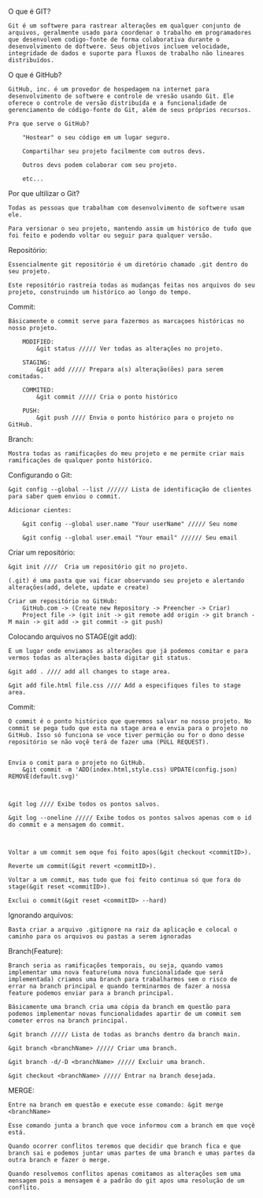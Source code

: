 O que é GIT?

    Git é um softwere para rastrear alterações em qualquer conjunto de arquivos, geralmente usado para coordenar o trabalho em programadores que desenvolvem codigo-fonte de forma colaborativa durante o desenvolvimento de doftwere. Seus objetivos incluem velocidade, integridade de dados e suporte para fluxos de trabalho não lineares distribuídos.

O que é GitHub?

    GitHub, inc. é um provedor de hospedagem na internet para desenvolvimento de softwere e controle de vresão usando Git. Ele oferece o controle de versão distribuída e a funcionalidade de gerenciamento de código-fonte do Git, além de seus próprios recursos.

    Pra que serve o GitHub?

        "Hostear" o seu código em um lugar seguro.

        Compartilhar seu projeto facilmente com outros devs.

        Outros devs podem colaborar com seu projeto.

        etc...

Por que ultilizar o Git?

    Todas as pessoas que trabalham com desenvolvimento de softwere usam ele.

    Para versionar o seu projeto, mantendo assim um histórico de tudo que foi feito e podendo voltar ou seguir para qualquer versão.

Repositório:

    Essencialmente git repositório é um diretório chamado .git dentro do seu projeto.

    Este repositório rastreia todas as mudanças feitas nos arquivos do seu projeto, construindo um histórico ao longo do tempo.

Commit:

    Básicamente o commit serve para fazermos as marcaçoes históricas no nosso projeto.

        MODIFIED:
            &git status ///// Ver todas as alterações no projeto.

        STAGING:
            &git add ///// Prepara a(s) alteração(ões) para serem comitadas.

        COMMITED:
            &git commit ///// Cria o ponto histórico

        PUSH:
            &git push //// Envia o ponto histórico para o projeto no GitHub.

Branch:

    Mostra todas as ramificações do meu projeto e me permite criar mais ramificações de qualquer ponto histórico.

Configurando o Git:

    &git config --global --list ////// Lista de identificação de clientes para saber quem enviou o commit.

    Adicionar cientes:

        &git config --global user.name "Your userName" ///// Seu nome

        &git config --global user.email "Your email" ////// Seu email

Criar um repositório:

    &git init ////  Cria um repositório git no projeto.

    (.git) é uma pasta que vai ficar observando seu projeto e alertando alterações(add, delete, update e create)

    Criar um repositório no GitHub:
        GitHub.com -> (Create new Repository -> Preencher -> Criar)
        Project file -> (git init -> git remote add origin -> git branch -M main -> git add -> git commit -> git push)

Colocando arquivos no STAGE(git add):

    É um lugar onde enviamos as alterações que já podemos comitar e para vermos todas as alterações basta digitar git status.

    &git add . //// add all changes to stage area.

    &git add file.html file.css //// Add a especifiques files to stage area.

Commit:

    O commit é o ponto histórico que queremos salvar no nosso projeto. No commit se pega tudo que esta na stage area e envia para o projeto no GitHub. Isso só funciona se voce tiver permição ou for o dono desse repositório se não voçê terá de fazer uma (PULL REQUEST).


    Envia o comit para o projeto no GitHub.
        &git commit -m 'ADD(index.html,style.css) UPDATE(config.json) REMOVE(default.svg)'



    &git log //// Exibe todos os pontos salvos.

    &git log --oneline ///// Exibe todos os pontos salvos apenas com o id do commit e a mensagem do commit.



    Voltar a um commit sem oque foi foito apos(&git checkout <commitID>).

    Reverte um commit(&git revert <commitID>).

    Voltar a um commit, mas tudo que foi feito continua só que fora do stage(&git reset <commitID>).

    Exclui o commit(&git reset <commitID> --hard)

Ignorando arquivos:

    Basta criar a arquivo .gitignore na raiz da aplicação e colocal o caminho para os arquivos ou pastas a serem ignoradas

Branch(Feature):

    Branch seria as ramificações temporais, ou seja, quando vamos implementar uma nova feature(uma nova funcionalidade que será implementada) criamos uma branch para trabalharmos sem o risco de errar na branch principal e quando terminarmos de fazer a nossa feature podemos enviar para a branch principal.

    Básicamente uma branch cria uma cópia da branch em questão para podemos implementar novas funcionalidades apartir de um commit sem cometer erros na branch principal.

    &git branch ///// Lista de todas as branchs dentro da branch main.

    &git branch <branchName> ///// Criar uma branch.

    &git branch -d/-D <branchName> ///// Excluir uma branch.

    &git checkout <branchName> ///// Entrar na branch desejada.

MERGE:

    Entre na branch em questão e execute esse comando: &git merge <branchName>

    Esse comando junta a branch que voce informou com a branch em que voçê está.

    Quando ocorrer conflitos teremos que decidir que branch fica e que branch sai e podemos juntar umas partes de uma branch e umas partes da outra branch e fazer o merge.

    Quando resolvemos conflitos apenas comitamos as alterações sem uma mensagem pois a mensagem é a padrão do git apos uma resolução de um conflito.









